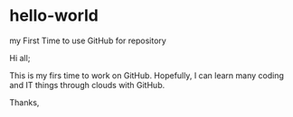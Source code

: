 # hello-world
my First Time to use GitHub for repository

Hi all;

This is my firs time to work on GitHub.
Hopefully, I can learn many coding and IT things through clouds with GitHub.

Thanks,
